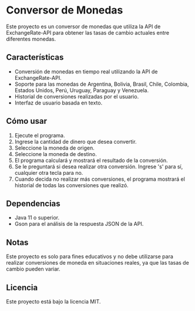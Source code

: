 # Conversor de Monedas

Este proyecto es un conversor de monedas que utiliza la API de ExchangeRate-API para obtener las tasas de cambio actuales entre diferentes monedas.

## Características

- Conversión de monedas en tiempo real utilizando la API de ExchangeRate-API.
- Soporte para las monedas de Argentina, Bolivia, Brasil, Chile, Colombia, Estados Unidos, Perú, Uruguay, Paraguay y Venezuela.
- Historial de conversiones realizadas por el usuario.
- Interfaz de usuario basada en texto.

## Cómo usar

1. Ejecute el programa.
2. Ingrese la cantidad de dinero que desea convertir.
3. Seleccione la moneda de origen.
4. Seleccione la moneda de destino.
5. El programa calculará y mostrará el resultado de la conversión.
6. Se le preguntará si desea realizar otra conversión. Ingrese 's' para sí, cualquier otra tecla para no.
7. Cuando decida no realizar más conversiones, el programa mostrará el historial de todas las conversiones que realizó.

## Dependencias

- Java 11 o superior.
- Gson para el análisis de la respuesta JSON de la API.

## Notas

Este proyecto es solo para fines educativos y no debe utilizarse para realizar conversiones de moneda en situaciones reales, ya que las tasas de cambio pueden variar.

## Licencia

Este proyecto está bajo la licencia MIT.
